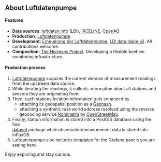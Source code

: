 ## About Luftdatenpumpe

#### Features
- **Data sources**: [luftdaten.info] (LDI), [IRCELINE], [OpenAQ]
- **Production**: [Luftdatenpumpe]
- **Development**: [Erneuerung der Luftdatenpumpe], [LDI data plane v2]. All contributions welcome. 
- **Composition**: [The Hiveeyes Project]. Developing a flexible beehive monitoring infrastructure.

#### Production process
1. [Luftdatenpumpe] acquires the current window of measurement readings from the upstream data source.
2. While iterating the readings, it collects information about all stations and sensors they are originating from.
3. Then, each stations location information gets enhanced by 
   - attaching its geospatial position as a [Geohash].
   - attaching a synthetic real-world address resolved using the reverse geocoding service [Nominatim] by [OpenStreetMap].
4. Finally, station information is stored into a PostGIS database using the fine  
   [dataset] package while observation/measurement data is stored into InfluxDB.
5. Luftdatenpumpe also includes templates for the Grafana panels you are seeing here.

Enjoy exploring and stay curious.

[luftdaten.info]: http://luftdaten.info/
[IRCELINE]: http://www.irceline.be/en/documentation/open-data
[OpenAQ]: https://openaq.org/

[Luftdatenpumpe]: https://github.com/earthobservations/luftdatenpumpe
[Erneuerung der Luftdatenpumpe]: https://community.hiveeyes.org/t/erneuerung-der-luftdatenpumpe/1199
[LDI data plane v2]: https://community.hiveeyes.org/t/ldi-data-plane-v2/1412
[The Hiveeyes Project]: https://hiveeyes.org/

[OpenStreetMap]: https://en.wikipedia.org/wiki/OpenStreetMap
[Nominatim]: https://wiki.openstreetmap.org/wiki/Nominatim
[Geohash]: https://en.wikipedia.org/wiki/Geohash
[dataset]: https://dataset.readthedocs.io/
[SQLAlchemy]: https://www.sqlalchemy.org/
[RDBMS]: https://en.wikipedia.org/wiki/Relational_database_management_system
